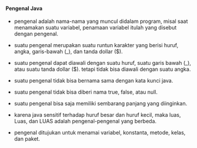 #### Pengenal Java

- pengenal adalah nama-nama yang muncul didalam program, misal saat menamakan suatu variabel, penamaan variabel itulah yang disebut dengan pengenal.
- suatu pengenal merupakan suatu runtun karakter yang berisi huruf, angka, garis-bawah (_), dan tanda dollar ($).
- suatu pengenal dapat diawali dengan suatu huruf, suatu garis bawah (_), atau suatu tanda dollar ($). tetapi tidak bisa diawali dengan suatu angka.
- suatu pengenal tidak bisa bernama sama dengan kata kunci java.
- suatu pengenal tidak bisa diberi nama true, false, atau null.
- suatu pengenal bisa saja memiliki sembarang panjang yang diinginkan.

- karena java sensitif terhadap huruf besar dan huruf kecil, maka luas, Luas, dan LUAS adalah pengenal-pengenal yang berbeda.
- pengenal ditujukan untuk menamai variabel, konstanta, metode, kelas, dan paket.
